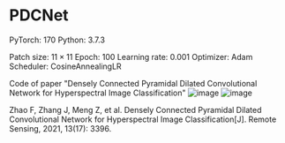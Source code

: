# PDCNet
PyTorch: 170
Python: 3.7.3

Patch size: $11\times11$
Epoch: 100
Learning rate: 0.001
Optimizer: Adam
Scheduler: CosineAnnealingLR

Code of paper "Densely Connected Pyramidal Dilated Convolutional Network for Hyperspectral Image Classification"
![image](https://user-images.githubusercontent.com/103825398/163671818-2d7a4543-48c2-4609-9518-f70e4a24f7a3.png)
![image](https://user-images.githubusercontent.com/103825398/163671824-082e51f8-bcf0-470b-a9a3-6bcd85ebf24f.png)

Zhao F, Zhang J, Meng Z, et al. Densely Connected Pyramidal Dilated Convolutional Network for Hyperspectral Image Classification[J]. Remote Sensing, 2021, 13(17): 3396.
